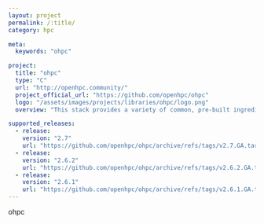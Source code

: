 ```yaml
---
layout: project
permalink: /:title/
category: hpc

meta:
  keywords: "ohpc"

project:
  title: "ohpc"
  type: "C"
  url: "http://openhpc.community/"
  project_official_url: "https://github.com/openhpc/ohpc"
  logo: "/assets/images/projects/libraries/ohpc/logo.png"
  overview: "This stack provides a variety of common, pre-built ingredients required to deploy and manage an HPC Linux cluster including provisioning tools, resource management, I/O clients, runtimes, development tools, containers, and a variety of scientific libraries."

supported_releases:
  - release:
    version: "2.7"
    url: "https://github.com/openhpc/ohpc/archive/refs/tags/v2.7.GA.tar.gz"
  - release:
    version: "2.6.2"
    url: "https://github.com/openhpc/ohpc/archive/refs/tags/v2.6.2.GA.tar.gz"
  - release:
    version: "2.6.1"
    url: "https://github.com/openhpc/ohpc/archive/refs/tags/v2.6.1.GA.tar.gz"
---
```


<p>ohpc</p>
